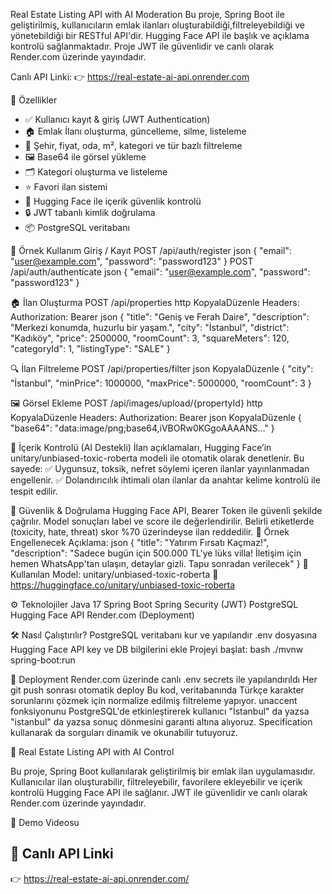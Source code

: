 Real Estate Listing API with AI Moderation
Bu proje, Spring Boot ile geliştirilmiş, kullanıcıların emlak ilanları oluşturabildiği,filtreleyebildiği ve yönetebildiği bir RESTful API'dir. 
Hugging Face API ile başlık ve açıklama kontrolü sağlanmaktadır. Proje JWT ile güvenlidir ve canlı olarak Render.com üzerinde yayındadır.

Canlı API Linki:
👉 https://real-estate-ai-api.onrender.com

🚀 Özellikler

- ✅ Kullanıcı kayıt & giriş (JWT Authentication)
- 🏠 Emlak İlanı oluşturma, güncelleme, silme, listeleme
- 📂 Şehir, fiyat, oda, m², kategori ve tür bazlı filtreleme
- 🖼️ Base64 ile görsel yükleme
- 🗂️ Kategori oluşturma ve listeleme
- ⭐ Favori ilan sistemi
- 🧠 Hugging Face ile içerik güvenlik kontrolü
- 🔒 JWT tabanlı kimlik doğrulama
- 📦 PostgreSQL veritabanı


📌 Örnek Kullanım
Giriş / Kayıt
POST /api/auth/register
json
{
  "email": "user@example.com",
  "password": "password123"
}
POST /api/auth/authenticate
json
{
  "email": "user@example.com",
  "password": "password123"
}

🏠 İlan Oluşturma
POST /api/properties
http
KopyalaDüzenle
Headers: Authorization: Bearer <JWT>
json
{
  "title": "Geniş ve Ferah Daire",
  "description": "Merkezi konumda, huzurlu bir yaşam.",
  "city": "İstanbul",
  "district": "Kadıköy",
  "price": 2500000,
  "roomCount": 3,
  "squareMeters": 120,
  "categoryId": 1,
  "listingType": "SALE"
}

🔍 İlan Filtreleme
POST /api/properties/filter
json
KopyalaDüzenle
{
  "city": "İstanbul",
  "minPrice": 1000000,
  "maxPrice": 5000000,
  "roomCount": 3
}

🖼️ Görsel Ekleme
POST /api/images/upload/{propertyId}
http
KopyalaDüzenle
Headers: Authorization: Bearer <JWT>
json
KopyalaDüzenle
{
  "base64": "data:image/png;base64,iVBORw0KGgoAAAANS..."
}

🧠 İçerik Kontrolü (AI Destekli)
İlan açıklamaları, Hugging Face’in unitary/unbiased-toxic-roberta modeli ile otomatik olarak denetlenir. Bu sayede:
✅ Uygunsuz, toksik, nefret söylemi içeren ilanlar yayınlanmadan engellenir.
✅ Dolandırıcılık ihtimali olan ilanlar da anahtar kelime kontrolü ile tespit edilir.

🔐 Güvenlik & Doğrulama
Hugging Face API, Bearer Token ile güvenli şekilde çağrılır.
Model sonuçları label ve score ile değerlendirilir.
Belirli etiketlerde (toxicity, hate, threat) skor %70 üzerindeyse ilan reddedilir.
🚫 Örnek Engellenecek Açıklama:
json
{
  "title": "Yatırım Fırsatı Kaçmaz!",
  "description": "Sadece bugün için 500.000 TL'ye lüks villa! İletişim için hemen WhatsApp'tan ulaşın, detaylar gizli. Tapu sonradan verilecek"
}
🧪 Kullanılan Model:
unitary/unbiased-toxic-roberta 🔗 https://huggingface.co/unitary/unbiased-toxic-roberta

⚙️ Teknolojiler
Java 17
Spring Boot
Spring Security (JWT)
PostgreSQL
Hugging Face API
Render.com (Deployment)


🛠️ Nasıl Çalıştırılır?
PostgreSQL veritabanı kur ve yapılandır
.env dosyasına Hugging Face API key ve DB bilgilerini ekle
Projeyi başlat:
bash
./mvnw spring-boot:run

📡 Deployment
Render.com üzerinde canlı
.env secrets ile yapılandırıldı
Her git push sonrası otomatik deploy
Bu kod, veritabanında Türkçe karakter sorunlarını çözmek için normalize edilmiş filtreleme yapıyor. 
unaccent fonksiyonunu PostgreSQL'de etkinleştirerek kullanıcı "İstanbul" da yazsa "istanbul" da yazsa sonuç dönmesini garanti altına alıyoruz. 
Specification kullanarak da sorguları dinamik ve okunabilir tutuyoruz.

🏡 Real Estate Listing API with AI Control

Bu proje, Spring Boot kullanılarak geliştirilmiş bir emlak ilan uygulamasıdır. 
Kullanıcılar ilan oluşturabilir, filtreleyebilir, favorilere ekleyebilir ve içerik kontrolü Hugging Face API ile sağlanır. 
JWT ile güvenlidir ve canlı olarak Render.com üzerinde yayındadır.

🏡 Demo Videosu 


## 🔗 Canlı API Linki

👉 https://real-estate-ai-api.onrender.com/

